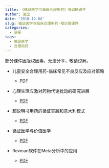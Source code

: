 ```yaml
---
title: 《循证医学与临床合理用药》培训班课件
author: 波比
date: '2018-12-08'
slug: 循证医学与临床合理用药-培训班课件
categories:
  - 讲座
tags:
  - 循证医学
  - 合理用药
---
```


部分课件因版权因素，无法分享，敬请谅解。

- 儿童安全合理用药-临床常见不良反应及应对策略 

	- [PDF](https://www.tanboyu.com/slides/20181208/儿童安全合理用药-临床常见不良反应及应对策略.pdf)

- 心理生理应激对药物代谢扰动的研究进展

	- [PDF](https://www.tanboyu.com/slides/20181208/心理生理应激对药物代谢扰动的研究进展.pdf)

- 超说明书用药的循证实践和意大利模式

	- [PDF](https://www.tanboyu.com/slides/20181208/超说明书用药的循证实践和意大利模式.pdf)

- 循证医学与价值医学

	- [PDF](https://www.tanboyu.com/slides/20181208/循证医学与价值医学.pdf)

- Revman软件在Meta分析中的应用

	- [PDF](https://www.tanboyu.com/slides/20181208/Revman软件在Meta分析中的应用.pdf)